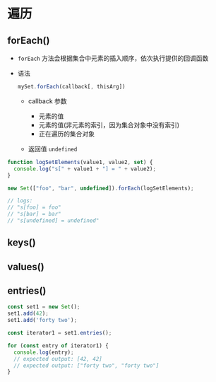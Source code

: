 # 遍历

## forEach()

  - `forEach` 方法会根据集合中元素的插入顺序，依次执行提供的回调函数

  - 语法

    ```js
    mySet.forEach(callback[, thisArg])
    ```

    - callback 参数

      - 元素的值
      - 元素的值(非元素的索引，因为集合对象中没有索引)
      - 正在遍历的集合对象

    - 返回值 `undefined`

  ```js
  function logSetElements(value1, value2, set) {
    console.log("s[" + value1 + "] = " + value2);
  }

  new Set(["foo", "bar", undefined]).forEach(logSetElements);

  // logs:
  // "s[foo] = foo"
  // "s[bar] = bar"
  // "s[undefined] = undefined"
  ```

## keys()

## values()

## entries()

  ```js
  const set1 = new Set();
  set1.add(42);
  set1.add('forty two');

  const iterator1 = set1.entries();

  for (const entry of iterator1) {
    console.log(entry);
    // expected output: [42, 42]
    // expected output: ["forty two", "forty two"]
  }
  ```

